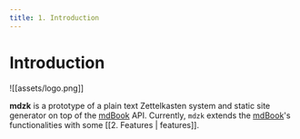 ```yaml
---
title: 1. Introduction
---
```


# Introduction

![[assets/logo.png]]

**mdzk** is a prototype of a plain text Zettelkasten system and static site generator on top of the [mdBook][] API. Currently, `mdzk` extends the [mdBook][]'s functionalities with some [[2. Features | features]].


[mdBook]: https://rust-lang.github.io/mdBook/